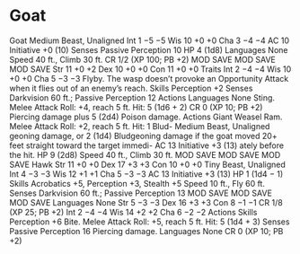 # Goat

Goat
                                                                   Medium Beast, Unaligned
      Int 1 −5 −5          Wis 10 +0 +0          Cha 3 −4 −4
                                                                   AC 10 		                   Initiative +0 (10)
      Senses Passive Perception 10                                 HP 4 (1d8)
      Languages None                                               Speed 40 ft., Climb 30 ft.
      CR 1/2 (XP 100; PB +2)                                                 MOD SAVE             MOD SAVE           MOD SAVE
                                                                   Str 11 +0 +2          Dex 10 +0 +0        Con 11 +0 +0
      Traits
                                                                   Int 2 −4 −4           Wis 10 +0 +0        Cha 5 −3 −3
      Flyby. The wasp doesn’t provoke an Opportunity Attack when it flies out of an enemy’s reach.                  Skills Perception +2
                                                                   Senses Darkvision 60 ft.; Passive Perception 12
      Actions                                                      Languages None
      Sting. Melee Attack Roll: +4, reach 5 ft. Hit: 5 (1d6 + 2)   CR 0 (XP 10; PB +2)
      Piercing damage plus 5 (2d4) Poison damage.
                                                                   Actions
      Giant Weasel                                                 Ram. Melee Attack Roll: +2, reach 5 ft. Hit: 1 Blud-
      Medium Beast, Unaligned                                      geoning damage, or 2 (1d4) Bludgeoning damage if the
                                                                   goat moved 20+ feet straight toward the target immedi-
      AC 13 		                   Initiative +3 (13)
                                                                   ately before the hit.
      HP 9 (2d8)
      Speed 40 ft., Climb 30 ft.
                MOD SAVE             MOD SAVE           MOD SAVE
                                                                   Hawk
      Str 11 +0 +0         Dex 17 +3 +3          Con 10 +0 +0      Tiny Beast, Unaligned
      Int 4 −3 −3          Wis 12 +1 +1          Cha 5 −3 −3       AC 13 		                   Initiative +3 (13)
                                                                   HP 1 (1d4 − 1)
      Skills Acrobatics +5, Perception +3, Stealth +5              Speed 10 ft., Fly 60 ft.
      Senses Darkvision 60 ft.; Passive Perception 13                        MOD SAVE             MOD SAVE           MOD SAVE
      Languages None                                               Str 5 −3 −3           Dex 16 +3 +3        Con 8 −1 −1
      CR 1/8 (XP 25; PB +2)
                                                                   Int 2 −4 −4           Wis 14 +2 +2        Cha 6 −2 −2
      Actions                                                      Skills Perception +6
      Bite. Melee Attack Roll: +5, reach 5 ft. Hit: 5 (1d4 + 3)    Senses Passive Perception 16
      Piercing damage.                                             Languages None
                                                                   CR 0 (XP 10; PB +2)
